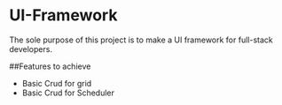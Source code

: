 # UI-Framework
The sole purpose of this project is to make a UI framework for full-stack developers.

##Features to achieve
- Basic Crud for grid
- Basic Crud for Scheduler
